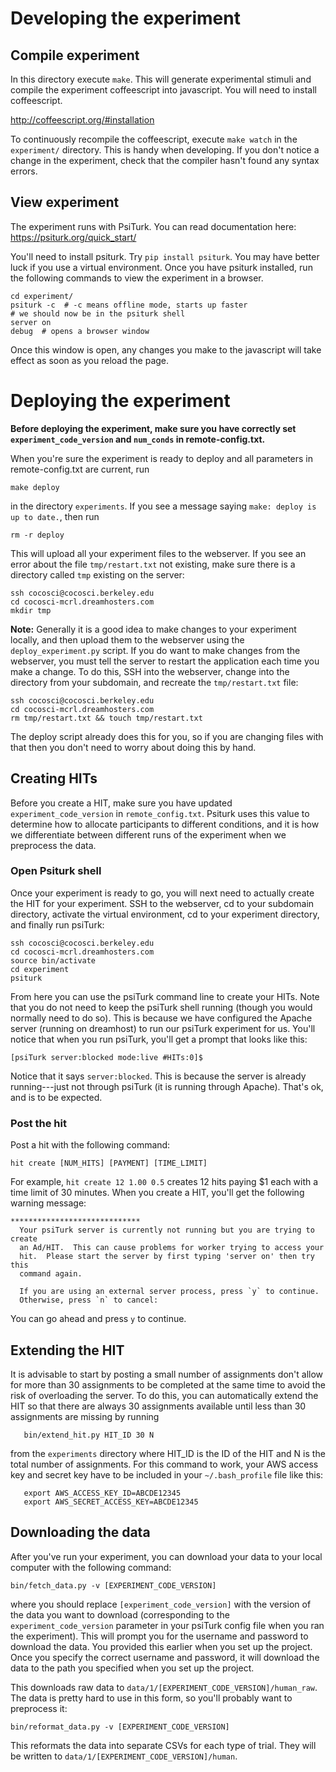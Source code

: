 
# Developing the experiment

## Compile experiment
In this directory execute `make`. This will generate experimental stimuli and compile the experiment coffeescript into javascript. You will need to install coffeescript.

http://coffeescript.org/#installation

To continuously recompile the coffeescript, execute `make watch` in the `experiment/` directory. This is handy when developing. If you don't notice a change in the experiment, check that the compiler hasn't found any syntax errors.

## View experiment
The experiment runs with PsiTurk. You can read documentation here: https://psiturk.org/quick_start/ 

You'll need to install psiturk. Try `pip install psiturk`. You may have better luck if you use a virtual environment. Once you have psiturk installed, run the following commands to view the experiment in a browser.

```
cd experiment/
psiturk -c  # -c means offline mode, starts up faster
# we should now be in the psiturk shell
server on
debug  # opens a browser window
```

Once this window is open, any changes you make to the javascript will take effect as soon as you reload the page.


# Deploying the experiment

**Before deploying the experiment, make sure you have correctly set `experiment_code_version` and `num_conds` in remote-config.txt.**

When you're sure the experiment is ready to deploy and all parameters in remote-config.txt are current, run

```
make deploy
```

in the directory `experiments`. If you see a message saying `make: deploy is up to date.`, then run 

```
rm -r deploy
```

This will upload all your experiment files to the webserver. If you see an error about the file `tmp/restart.txt` not existing, make sure there is a directory called `tmp` existing on the server:

```
ssh cocosci@cocosci.berkeley.edu
cd cocosci-mcrl.dreamhosters.com
mkdir tmp
```

**Note:** Generally it is a good idea to make changes to your experiment locally, and then upload them to the webserver using the `deploy_experiment.py` script. If you do want to make changes from the webserver, you must tell the server to restart the application each time you make a change. To do this, SSH into the webserver, change into the directory from your subdomain, and recreate the `tmp/restart.txt` file:

```
ssh cocosci@cocosci.berkeley.edu
cd cocosci-mcrl.dreamhosters.com
rm tmp/restart.txt && touch tmp/restart.txt
```

The deploy script already does this for you, so if you are changing files with that then you don't need to worry about doing this by hand.

## Creating HITs
Before you create a HIT, make sure you have updated `experiment_code_version` in `remote_config.txt`. Psiturk uses this value to determine how to allocate participants to different conditions, and it is how we differentiate between different runs of the experiment when we preprocess the data.

### Open Psiturk shell
Once your experiment is ready to go, you will next need to actually create the HIT for your experiment. SSH to the webserver, cd to your subdomain directory, activate the virtual environment, cd to your experiment directory, and finally run psiTurk:

```
ssh cocosci@cocosci.berkeley.edu
cd cocosci-mcrl.dreamhosters.com
source bin/activate
cd experiment
psiturk
```

From here you can use the psiTurk command line to create your HITs. Note that you do not need to keep the psiTurk shell running (though you would normally need to do so). This is because we have configured the Apache server (running on dreamhost) to run our psiTurk experiment for us. You'll notice that when you run psiTurk, you'll get a prompt that looks like this:

```
[psiTurk server:blocked mode:live #HITs:0]$
```

Notice that it says `server:blocked`. This is because the server is already running---just not through psiTurk (it is running through Apache). That's ok, and is to be expected. 

### Post the hit

Post a hit with the following command:
```
hit create [NUM_HITS] [PAYMENT] [TIME_LIMIT]
```

For example, `hit create 12 1.00 0.5` creates 12 hits paying $1 each with a time limit of 30 minutes. When you create a HIT, you'll get the following warning message:

```
*****************************
  Your psiTurk server is currently not running but you are trying to create
  an Ad/HIT.  This can cause problems for worker trying to access your
  hit.  Please start the server by first typing 'server on' then try this
  command again.

  If you are using an external server process, press `y` to continue.
  Otherwise, press `n` to cancel:
```

You can go ahead and press `y` to continue.

## Extending the HIT

It is advisable to start by posting a small number of assignments don't allow for more than 30 assignments to be completed at the same time to avoid the risk of overloading the server. To do this, you can automatically extend the HIT so that there are always 30 assignments available until less than 30 assignments are missing by running

```
   bin/extend_hit.py HIT_ID 30 N
```
from the `experiments` directory where HIT_ID is the ID of the HIT and N is the total number of assignments. For this command to work, your AWS access key and secret key have to be included in your `~/.bash_profile` file like this:

```
   export AWS_ACCESS_KEY_ID=ABCDE12345
   export AWS_SECRET_ACCESS_KEY=ABCDE12345
```

## Downloading the data

After you've run your experiment, you can download your data to your local computer with the following command:

```
bin/fetch_data.py -v [EXPERIMENT_CODE_VERSION]
```

where you should replace `[experiment_code_version]` with the version of the data you want to download (corresponding to the `experiment_code_version` parameter in your psiTurk config file when you ran the experiment). This will prompt you for the username and password to download the data. You provided this earlier when you set up the project. Once you specify the correct username and password, it will download the data to the path you specified when you set up the project.

This downloads raw data to `data/1/[EXPERIMENT_CODE_VERSION]/human_raw`. The data is pretty hard to use in this form, so you'll probably want to preprocess it:

```
bin/reformat_data.py -v [EXPERIMENT_CODE_VERSION]
```

This reformats the data into separate CSVs for each type of trial. They will be written to `data/1/[EXPERIMENT_CODE_VERSION]/human`.
